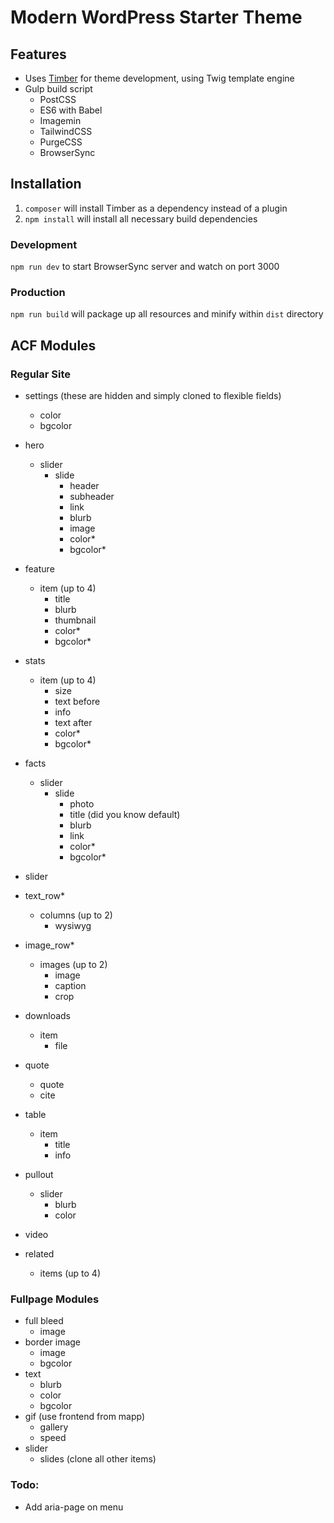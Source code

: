 # Modern WordPress Starter Theme

## Features
- Uses [Timber](https://www.upstatement.com/timber/) for theme development, using Twig template engine
- Gulp build script
  - PostCSS
  - ES6 with Babel
  - Imagemin
  - TailwindCSS
  - PurgeCSS
  - BrowserSync

## Installation

1. ```composer``` will install Timber as a dependency instead of a plugin
2. ```npm install``` will install all necessary build dependencies

### Development

```npm run dev``` to start BrowserSync server and watch on port 3000

### Production

```npm run build``` will package up all resources and minify within ```dist``` directory

## ACF Modules

### Regular Site

- settings (these are hidden and simply cloned to flexible fields)
  - color
  - bgcolor
- hero
  - slider
    - slide
      - header
      - subheader
      - link
      - blurb
      - image
      - color*
      - bgcolor*
- feature
  - item (up to 4)
    - title
    - blurb
    - thumbnail
    - color*
    - bgcolor*
- stats
  - item (up to 4)
    - size
    - text before
    - info
    - text after
    - color*
    - bgcolor*

- facts
  - slider
    - slide
      - photo
      - title (did you know default)
      - blurb
      - link
      - color*
      - bgcolor*
- slider
- text_row*
  - columns (up to 2)
    - wysiwyg
- image_row*
  - images (up to 2)
    - image
    - caption
    - crop
- downloads
  - item
    - file
- quote
  - quote
  - cite
- table
  - item
    - title
    - info
- pullout
  - slider
    - blurb
    - color
- video
- related
  - items (up to 4)

### Fullpage Modules

- full bleed
  - image
- border image
  - image
  - bgcolor
- text
  - blurb
  - color
  - bgcolor
- gif (use frontend from mapp)
  - gallery
  - speed
- slider
  - slides (clone all other items)



### Todo:

- Add aria-page on menu
